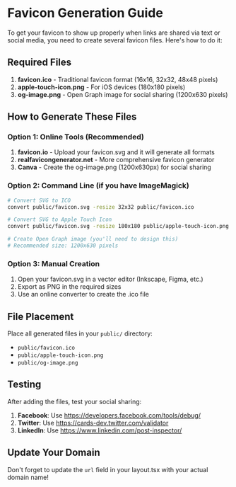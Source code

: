# Favicon Generation Guide

To get your favicon to show up properly when links are shared via text or social media, you need to create several favicon files. Here's how to do it:

## Required Files

1. **favicon.ico** - Traditional favicon format (16x16, 32x32, 48x48 pixels)
2. **apple-touch-icon.png** - For iOS devices (180x180 pixels)
3. **og-image.png** - Open Graph image for social sharing (1200x630 pixels)

## How to Generate These Files

### Option 1: Online Tools (Recommended)

1. **favicon.io** - Upload your favicon.svg and it will generate all formats
2. **realfavicongenerator.net** - More comprehensive favicon generator
3. **Canva** - Create the og-image.png (1200x630px) for social sharing

### Option 2: Command Line (if you have ImageMagick)

```bash
# Convert SVG to ICO
convert public/favicon.svg -resize 32x32 public/favicon.ico

# Convert SVG to Apple Touch Icon
convert public/favicon.svg -resize 180x180 public/apple-touch-icon.png

# Create Open Graph image (you'll need to design this)
# Recommended size: 1200x630 pixels
```

### Option 3: Manual Creation

1. Open your favicon.svg in a vector editor (Inkscape, Figma, etc.)
2. Export as PNG in the required sizes
3. Use an online converter to create the .ico file

## File Placement

Place all generated files in your `public/` directory:
- `public/favicon.ico`
- `public/apple-touch-icon.png`
- `public/og-image.png`

## Testing

After adding the files, test your social sharing:

1. **Facebook**: Use https://developers.facebook.com/tools/debug/
2. **Twitter**: Use https://cards-dev.twitter.com/validator
3. **LinkedIn**: Use https://www.linkedin.com/post-inspector/

## Update Your Domain

Don't forget to update the `url` field in your layout.tsx with your actual domain name! 